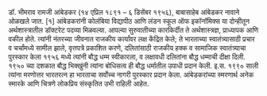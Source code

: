 डॉ. भीमराव रामजी आंबेडकर (१४ एप्रिल १८९१ – ६ डिसेंबर १९५६), बाबासाहेब आंबेडकर नावाने ओळखले जात.
[१] आंबेडकरांनी कोलंबिया विद्यापीठ आणि लंडन स्कूल ऑफ इकॉनॉमिक्स या दोन्हीतून अर्थशास्त्रातील डॉक्टरेट पदव्या मिळवल्या.
आपल्या सुरुवातीच्या कारकिर्दीत ते अर्थशास्त्रज्ञ, प्राध्यापक आणि वकील होते. त्यांनी नंतरच्या जीवनात राजकीय कार्यांवर लक्ष केंद्रित केले;
ते भारताच्या स्वातंत्र्यासाठी प्रचार व चर्चांमध्ये सामील झाले, वृत्तपत्रे प्रकाशित करणे, दलितांसाठी राजकीय हक्क व सामाजिक स्वातंत्र्याचा पुरस्कार केला
१९५६ मध्ये त्यांनी बौद्ध धम्म स्वीकारला, व लक्षावधी दलितांना बौद्ध धम्माची दीक्षा दिली. १९५० च्या दशकात बौद्ध भिक्खुंनी त्यांना बोधिसत्व ही बौद्ध धर्मातील उपाधी प्रदान केली. 
इ.स. १९९० साली त्यांना मरणोत्तर भारतरत्‍न हा भारताचा सर्वोच्च नागरी पुरस्कार प्रदान केला. 
आंबेडकरांच्या स्मरणार्थ अनेक स्मारके आणि चित्रणे लोकप्रिय संस्कृतित उभी राहिली आहेत.
